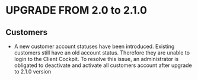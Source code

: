 UPGRADE FROM 2.0 to 2.1.0
=======================

Customers
---------

 * A new customer account statuses have been introduced. Existing customers still have an old account status. Therefore they are unable to login to the Client Cockpit. To resolve this issue, an administrator is obligated to deactivate and activate all customers account after upgrade to 2.1.0 version
